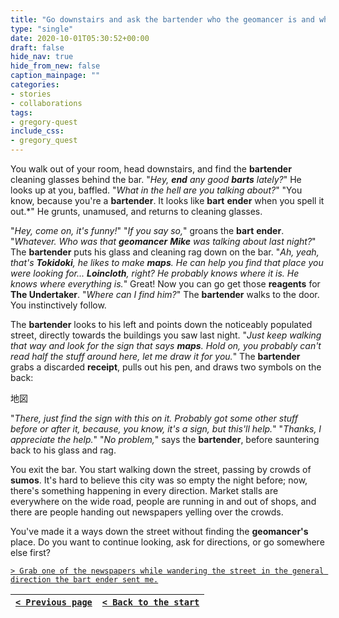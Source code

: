 ```yaml
---
title: "Go downstairs and ask the bartender who the geomancer is and where I can find him."
type: "single"
date: 2020-10-01T05:30:52+00:00
draft: false
hide_nav: true
hide_from_new: false
caption_mainpage: ""
categories:
- stories
- collaborations
tags:
- gregory-quest
include_css:
- gregory_quest
---
```


You walk out of your room, head downstairs, and find the **bartender** cleaning glasses behind the bar. "*Hey, **end** any good **barts** lately?*" He looks up at you, baffled. "*What in the hell are you talking about?*" "You know, because you're a **bartender**. It looks like **bart** **ender** when you spell it out.*" He grunts, unamused, and returns to cleaning glasses.

"*Hey, come on, it's funny!*" "*If you say so,*" groans the **bart** **ender**. "*Whatever. Who was that **geomancer** **Mike** was talking about last night?*" The **bartender** puts his glass and cleaning rag down on the bar. "*Ah, yeah, that's **Tokidoki**, he likes to make **maps**. He can help you find that place you were looking for... **Loincloth**, right? He probably knows where it is. He knows where everything is.*" Great! Now you can go get those **reagents** for **The Undertaker**. "*Where can I find him?*" The **bartender** walks to the door. You instinctively follow.

The **bartender** looks to his left and points down the noticeably populated street, directly towards the buildings you saw last night. "*Just keep walking that way and look for the sign that says **maps**. Hold on, you probably can't read half the stuff around here, let me draw it for you.*" The **bartender** grabs a discarded **receipt**, pulls out his pen, and draws two symbols on the back:

地図

"*There, just find the sign with this on it. Probably got some other stuff before or after it, because, you know, it's a sign, but this'll help.*" "*Thanks, I appreciate the help.*" "*No problem,*" says the **bartender**, before sauntering back to his glass and rag.

You exit the bar. You start walking down the street, passing by crowds of **sumos**. It's hard to believe this city was so empty the night before; now, there's something happening in every direction. Market stalls are everywhere on the wide road, people are running in and out of shops, and there are people handing out newspapers yelling over the crowds.

You've made it a ways down the street without finding the **geomancer's** place. Do you want to continue looking, ask for directions, or go somewhere else first?

[``> Grab one of the newspapers while wandering the street in the general direction the bart ender sent me.``](../70)

|[``< Previous page``](../68)|[``< Back to the start``](../)|
|---|---|